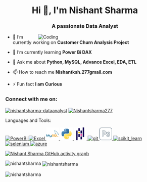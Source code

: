 <h1 align="center">Hi 👋, I'm Nishant Sharma</h1>
<h3 align="center">A passionate Data Analyst</h3>
<img align="right" alt="Coding" width="400" src="https://cdn.dribbble.com/users/1162077/screenshots/3848914/programmer.gif">

- 🔭 I’m currently working on **Customer Churn Analysis Project**

- 🌱 I’m currently learning **Power Bi DAX**

- 💬 Ask me about **Python, MySQL, Advance Excel, EDA, ETL**

- 📫 How to reach me **Nishantksh.277gmail.com**

- ⚡ Fun fact **I am Curious**

<h3 align="left">Connect with me on:</h3>
<p align="left">
<a href="https://www.linkedin.com/in/nishantsharma-dataanalyst/" target="blank"><img align="center" src="https://raw.githubusercontent.com/rahuldkjain/github-profile-readme-generator/master/src/images/icons/Social/linked-in-alt.svg" alt="nishantsharma-dataanalyst" height="30" width="40" /></a>
<a href="https://leetcode.com/u/Nishantsharma27/" target="blank"><img align="center" src="https://raw.githubusercontent.com/rahuldkjain/github-profile-readme-generator/master/src/images/icons/Social/leet-code.svg" alt="Nishantsharma277" height="30" width="40" /></a>
<p

<h3 align="left">Languages and Tools:</h3>
<p align="left"> <a href="https://powerbi.microsoft.com/en-au/" target="_blank" rel="noreferrer"> <img src="https://logos-world.net/wp-content/uploads/2022/02/Microsoft-Power-BI-Symbol.png" alt="PowerBi" width="40" height="40"/> </a> 
  <a href="https://www.microsoft.com/en-in/microsoft-365/excel" target="_blank" rel="noreferrer"> <img src="https://cdn1.iconfinder.com/data/icons/famous-brand-apps/100/_-04-512.png" alt="Excel" width="40" height="40"/> </a> 
  </a> <a href="https://www.mysql.com/" target="_blank" rel="noreferrer"> <img src="https://raw.githubusercontent.com/devicons/devicon/master/icons/mysql/mysql-original-wordmark.svg" alt="mysql" width="40" height="40"/> </a>
  </a> <a href="https://www.python.org" target="_blank" rel="noreferrer"> <img src="https://raw.githubusercontent.com/devicons/devicon/master/icons/python/python-original.svg" alt="python" width="40" height="40"/> </a>
  <a href="https://pandas.pydata.org/" target="_blank" rel="noreferrer"> <img src="https://raw.githubusercontent.com/devicons/devicon/2ae2a900d2f041da66e950e4d48052658d850630/icons/pandas/pandas-original.svg" alt="pandas" width="40" height="40"/> </a>
  <a href="https://git-scm.com/" target="_blank" rel="noreferrer"> <img src="https://www.vectorlogo.zone/logos/git-scm/git-scm-icon.svg" alt="git" width="40" height="40"/>   <a href="https://www.photoshop.com/en" target="_blank" rel="noreferrer"> <img src="https://raw.githubusercontent.com/devicons/devicon/master/icons/photoshop/photoshop-line.svg" alt="photoshop" width="40" height="40"/>  <a href="https://scikit-learn.org/" target="_blank" rel="noreferrer"> <img src="https://upload.wikimedia.org/wikipedia/commons/0/05/Scikit_learn_logo_small.svg" alt="scikit_learn" width="40" height="40"/> </a>  <a href="https://www.selenium.dev" target="_blank" rel="noreferrer"> <img src="https://raw.githubusercontent.com/detain/svg-logos/780f25886640cef088af994181646db2f6b1a3f8/svg/selenium-logo.svg" alt="selenium" width="40" height="40"/> </a>
  <a href="https://azure.microsoft.com/en-in/" target="_blank" rel="noreferrer"> <img src="https://www.vectorlogo.zone/logos/microsoft_azure/microsoft_azure-icon.svg" alt="azure" width="40" height="40"/> </a> 
  
  </p>


[![Nishant Sharma GitHub activity graph](https://activity-graph.herokuapp.com/graph?username=nishantsharma&&theme=xcode)](https://github.com/iNish27)

<p><img align="left" src="https://github-readme-stats.vercel.app/api/top-langs?username=nishantsharma&show_icons=true&locale=en&layout=compact&theme=tokyonight" alt="nishantsharma" /></p>

<p>&nbsp;<img align="center" src="https://github-readme-stats.vercel.app/api?username=nishantsharma&show_icons=true&locale=en&theme=tokyonight" alt="nishantsharma" /></p>

<p><img align="center" src="https://github-readme-streak-stats.herokuapp.com/?user=nishantsharma&&theme=tokyonight" alt="nishantsharma" /></p>
